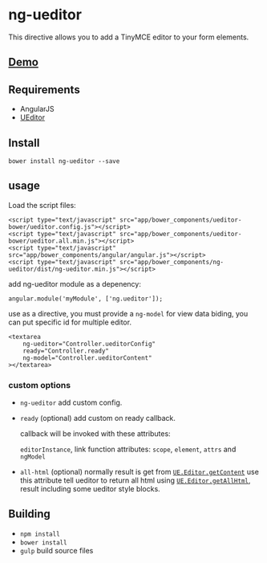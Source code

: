 # ng-ueditor
This directive allows you to add a TinyMCE editor to your form elements.

## [Demo](http://astray-git.github.io/ng-ueditor)

## Requirements
- AngularJS
- [UEditor](http://ueditor.baidu.com/website/download.html)

## Install
```
bower install ng-ueditor --save
```

## usage
Load the script files:
```
<script type="text/javascript" src="app/bower_components/ueditor-bower/ueditor.config.js"></script>
<script type="text/javascript" src="app/bower_components/ueditor-bower/ueditor.all.min.js"></script>
<script type="text/javascript" src="app/bower_components/angular/angular.js"></script>
<script type="text/javascript" src="app/bower_components/ng-ueditor/dist/ng-ueditor.min.js"></script>
```

add ng-ueditor module as a depenency:
```
angular.module('myModule', ['ng.ueditor']);
```

use as a directive, you must provide a `ng-model` for view data biding, you can put specific id for multiple editor.
```
<textarea
    ng-ueditor="Controller.ueditorConfig"
    ready="Controller.ready"
    ng-model="Controller.ueditorContent"
></textarea>
```

### custom options
- `ng-ueditor` add custom config.
- `ready` (optional) add custom on ready callback.

    callback will be invoked with these attributes:

     `editorInstance`, link function attributes: `scope`, `element`, `attrs` and `ngModel`

- `all-html` (optional) normally result is get from [`UE.Editor.getContent`](http://ueditor.baidu.com/doc/#UE.Editor:getContent%28%29) use this attribute tell ueditor to return all html using [`UE.Editor.getAllHtml`](http://ueditor.baidu.com/doc/#UE.Editor:getAllHtml%28%29), result including some ueditor style blocks.

## Building
- `npm install`
- `bower install`
- `gulp` build source files
